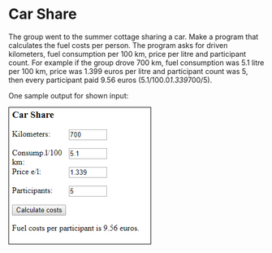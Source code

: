 # Car Share

The group went to the summer cottage sharing a car. Make a program that calculates the fuel costs per person. The program asks for driven kilometers, fuel consumption per 100 km, price per litre and participant count. For example if the group drove 700 km, fuel consumption was 5.1 litre per 100 km, price was 1.399 euros per litre and participant count was 5, then every participant paid 9.56 euros (5.1/100.0*1.339*700/5).

One sample output for shown input:

![car_share](./05%2010(1).png)